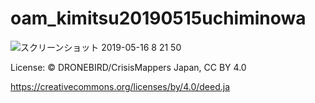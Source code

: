 # oam_kimitsu20190515uchiminowa

![スクリーンショット 2019-05-16 8 21 50](https://user-images.githubusercontent.com/416977/57978822-36171c00-7a4f-11e9-864a-a0c97289c2c4.jpg)

License:
© DRONEBIRD/CrisisMappers Japan, CC BY 4.0

https://creativecommons.org/licenses/by/4.0/deed.ja
